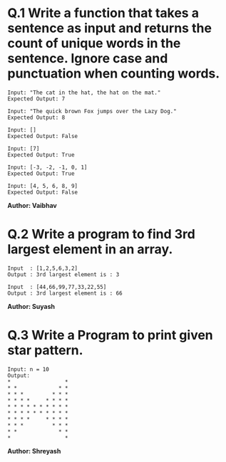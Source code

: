 # Q.1 Write a function that takes a sentence as input and returns the count of unique words in the sentence. Ignore case and punctuation when counting words.
```
Input: "The cat in the hat, the hat on the mat."
Expected Output: 7

Input: "The quick brown Fox jumps over the Lazy Dog."
Expected Output: 8

Input: []
Expected Output: False

Input: [7]
Expected Output: True

Input: [-3, -2, -1, 0, 1]
Expected Output: True

Input: [4, 5, 6, 8, 9]
Expected Output: False
```
**Author: Vaibhav**

# Q.2 Write a program to find 3rd largest element in an array.
```
Input  : [1,2,5,6,3,2]
Output : 3rd largest element is : 3

Input  : [44,66,99,77,33,22,55]
Output : 3rd largest element is : 66
```
**Author: Suyash**

# Q.3 Write a Program to print given star pattern.
```
Input: n = 10
Output:
*                 * 
* *             * * 
* * *         * * * 
* * * *     * * * * 
* * * * * * * * * * 
* * * * * * * * * * 
* * * *     * * * * 
* * *         * * * 
* *             * * 
*                 *
```
**Author: Shreyash**

